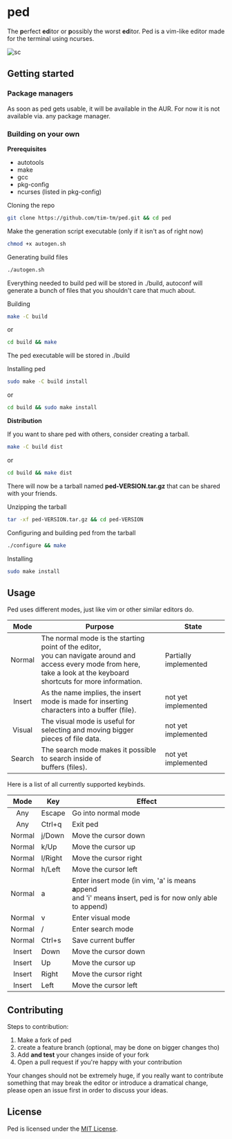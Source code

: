 # ped

The **p**erfect **ed**itor or **p**ossibly the worst **ed**itor.
Ped is a vim-like editor made for the terminal using ncurses.

![sc](https://github.com/tim-tm/ped/assets/43402731/bf64a09c-184d-4770-86cd-c22454a87625)

## Getting started

### Package managers

As soon as ped gets usable, it will be available in the AUR. For now it is not available via. any package manager.

### Building on your own

**Prerequisites**

- autotools
- make
- gcc
- pkg-config
- ncurses (listed in pkg-config)

Cloning the repo
```sh
git clone https://github.com/tim-tm/ped.git && cd ped
```

Make the generation script executable (only if it isn't as of right now)
```sh
chmod +x autogen.sh
```

Generating build files
```sh
./autogen.sh
```

Everything needed to build ped will be stored in ./build, autoconf will generate a bunch of files that you shouldn't care that much about.

Building
```sh
make -C build
```
or
```sh
cd build && make
```

The ped executable will be stored in ./build

Installing ped
```sh
sudo make -C build install
```
or
```sh
cd build && sudo make install
```

**Distribution**

If you want to share ped with others, consider creating a tarball.
```sh
make -C build dist
```
or
```sh
cd build && make dist
```

There will now be a tarball named **ped-VERSION.tar.gz** that can be shared with your friends.

Unzipping the tarball
```sh
tar -xf ped-VERSION.tar.gz && cd ped-VERSION
```

Configuring and building ped from the tarball
```sh
./configure && make
```

Installing
```sh
sudo make install
```

## Usage

Ped uses different modes, just like vim or other similar editors do.

| **Mode** | **Purpose**                                                                                                                                                           | **State**             |
|:--------:|-----------------------------------------------------------------------------------------------------------------------------------------------------------------------|-----------------------|
| Normal   | The normal mode is the starting point of the editor,<br>you can navigate around and access every mode from here,<br>take a look at the keyboard shortcuts for more information. | Partially implemented |
| Insert   | As the name implies, the insert mode is made for inserting<br>characters into a buffer (file).                                                                        | not yet implemented   |
| Visual   | The visual mode is useful for selecting and moving bigger<br>pieces of file data.                                                                                     | not yet implemented   |
| Search   | The search mode makes it possible to search inside of<br>buffers (files).                                                                                             | not yet implemented   |

Here is a list of all currently supported keybinds.

|    **Mode**   | **Key** | **Effect**                                                                                                             |
|:-------------:|---------|------------------------------------------------------------------------------------------------------------------------|
| Any           | Escape  | Go into normal mode                                                                                                    |
| Any           | Ctrl+q  | Exit ped                                                                                                               |
| Normal        | j/Down  | Move the cursor down                                                                                                   |
| Normal        | k/Up    | Move the cursor up                                                                                                     |
| Normal        | l/Right | Move the cursor right                                                                                                  |
| Normal        | h/Left  | Move the cursor left                                                                                                   |
| Normal        | a       | Enter insert mode (in vim, 'a' is means **a**ppend<br>and 'i' means **i**nsert, ped is for now only able<br>to append) |
| Normal        | v       | Enter visual mode                                                                                                      |
| Normal        | /       | Enter search mode                                                                                                      |
| Normal        | Ctrl+s  | Save current buffer                                                                                                    |
| Insert        | Down    | Move the cursor down                                                                                                   |
| Insert        | Up      | Move the cursor up                                                                                                     |
| Insert        | Right   | Move the cursor right                                                                                                  |
| Insert        | Left    | Move the cursor left                                                                                                   |

## Contributing

Steps to contribution:

1. Make a fork of ped
2. create a feature branch (optional, may be done on bigger changes tho)
3. Add **and test** your changes inside of your fork
4. Open a pull request if you're happy with your contribution

Your changes should not be extremely huge, if you really want to contribute something that may break the editor or introduce a dramatical change, please open an issue first in order to discuss your ideas.

## License

Ped is licensed under the [MIT License](https://github.com/tim-tm/ped/blob/main/LICENSE).
